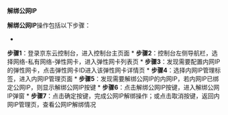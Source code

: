 **解绑公网IP**

**解绑公网IP**操作包括以下步骤：

* 
**步骤1**：登录京东云控制台，进入控制台主页面
* 
**步骤2**：控制台左侧导航栏，选择网络-私有网络-弹性网卡，进入弹性网卡列表页
* 
**步骤3**：发现需要配置内网IP的弹性网卡，点击弹性网卡ID进入该弹性网卡详情页
* 
**步骤4**：选择内网IP管理标签，进入内网IP管理页面
* 
**步骤5**：发现需要解绑公网IP的内网IP，若内网IP已绑定公网IP，则显示解绑公网IP按键
* 
**步骤6**：点击解绑公网IP按键，进入解绑公网IP弹窗
* 
**步骤7**：点击确定按键，完成公网IP解绑操作；或点击取消按键，返回内网IP管理页，查看公网IP解绑情况